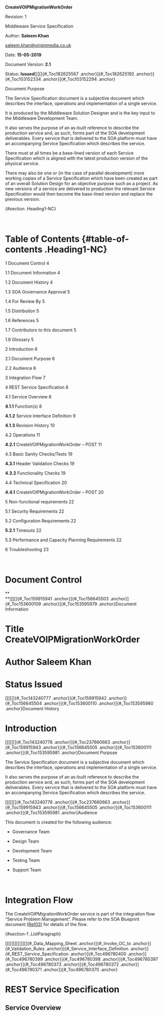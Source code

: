 **CreateVOIPMigrationWorkOrder**

Revision: 1

Middleware Service Specification

Author: **Saleem Khan**

saleem.khan@virginmedia.co.uk

Date: **15-05-2019**

Document Version: **2.1**

Status: **Issued**[[[[]{#_Toc182625567 .anchor}]{#_Toc182625192
.anchor}]{#_Toc103152334 .anchor}]{#_Toc103152294 .anchor}

Document Purpose

The Service Specification document is a subjective document which
describes the interface, operations and implementation of a single
service.

It is produced by the Middleware Solution Designer and is the key input
to the Middleware Development Team.

It also serves the purpose of an as-built reference to describe the
production service and, as such, forms part of the SOA development
deliverables. Every service that is delivered to the SOA platform must
have an accompanying Service Specification which describes the service.

There must at all times be a base-lined version of each Service
Specification which is aligned with the latest production version of the
physical service.

There may also be one or (in the case of parallel development) more
working copies of a Service Specification which have been created as
part of an overall Solution Design for an objective purpose such as a
project. As new versions of a service are delivered to production the
relevant Service Specification would then become the base-lined version
and replace the previous version.

 {#section .Heading1-NC}

\
Table of Contents {#table-of-contents .Heading1-NC}
=================

1 Document Control 4

1.1 Document Information 4

1.2 Document History 4

1.3 SOA Governance Approval 5

1.4 For Review By 5

1.5 Distribution 5

1.6 References 5

1.7 Contributors to this document 5

1.8 Glossary 5

2 Introduction 6

2.1 Document Purpose 6

2.2 Audience 6

3 Integration Flow 7

4 REST Service Specification 8

4.1 Service Overview 8

**4.1.1** Function(s) 8

**4.1.2** Service Interface Definition 9

**4.1.3** Revision History 10

4.2 Operations 11

**4.2.1** CreateVOIPMigrationWorkOrder – POST 11

4.3 Basic Sanity Checks/Tests 19

**4.3.1** Header Validation Checks 19

**4.3.2** Functionality Checks 19

4.4 Technical Specification 20

**4.4.1** CreateVOIPMigrationWorkOrder – POST 20

5 Non-functional requirements 22

5.1 Security Requirements 22

5.2 Configuration Requirements 22

**5.2.1** Timeouts 22

5.3 Performance and Capacity Planning Requirements 22

6 Troubleshooting 23

\
Document Control
================

**\
**[[[[]{#_Toc159915941 .anchor}]{#_Toc156645503 .anchor}]{#_Toc153600109
.anchor}]{#_Toc153595979 .anchor}Document Information


Title CreateVOIPMigrationWorkOrder
==================================

Author Saleem Khan
==================

Status Issued
==================

[[[[[]{#_Toc143240777 .anchor}]{#_Toc159915942 .anchor}]{#_Toc156645504
.anchor}]{#_Toc153600110 .anchor}]{#_Toc153595980 .anchor}Document History



Introduction
============

[[[[[[]{#_Toc143240778 .anchor}]{#_Toc237660663 .anchor}]{#_Toc159915943
.anchor}]{#_Toc156645505 .anchor}]{#_Toc153600111
.anchor}]{#_Toc153595981 .anchor}Document Purpose


The Service Specification document is a subjective document which
describes the interface, operations and implementation of a single
service.

It also serves the purpose of an as-built reference to describe the
production service and, as such, forms part of the SOA development
deliverables. Every service that is delivered to the SOA platform must
have an accompanying Service Specification which describes the service.

[[[[[[]{#_Toc143240778 .anchor}]{#_Toc237660663 .anchor}]{#_Toc159915943
.anchor}]{#_Toc156645505 .anchor}]{#_Toc153600111
.anchor}]{#_Toc153595981 .anchor}Audience


This document is created for the following audience:

-   Governance Team

-   Design Team

-   Development Team

-   Testing Team

-   Support Team

\
Integration Flow
================

The CreateVOIPMigrationWorkOrder service is part of the integration flow
“Service Problem Management”. Please refer to the SOA Blueprint document
\[[Ref03](#Ref03)\] for details of the flow.

 {#section-1 .ListParagraph}

[[[[[[[[[[[[[]{#_Data_Mapping_Sheet .anchor}]{#_Invoke_OC_to
.anchor}]{#_Validation_Rules .anchor}]{#_Service_Interface_Definition
.anchor}]{#_REST_Service_Specification .anchor}]{#_Toc496780400
.anchor}]{#_Toc496780399 .anchor}]{#_Toc496780398
.anchor}]{#_Toc496780397 .anchor}]{#_Toc496780373
.anchor}]{#_Toc496780372 .anchor}]{#_Toc496780371
.anchor}]{#_Toc496780370 .anchor}

REST Service Specification 
===========================

Service Overview
----------------

